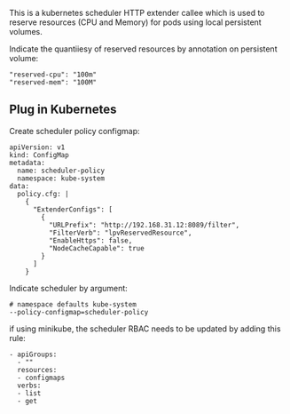 This is a kubernetes scheduler HTTP extender callee which is used to reserve resources (CPU and Memory) for pods using local persistent volumes.

Indicate the quantiiesy of reserved resources by annotation on persistent volume:

```
"reserved-cpu": "100m"
"reserved-mem": "100M"
```

## Plug in Kubernetes

Create scheduler policy configmap:

```
apiVersion: v1
kind: ConfigMap
metadata:
  name: scheduler-policy
  namespace: kube-system
data:
  policy.cfg: |
    {
      "ExtenderConfigs": [
        {
          "URLPrefix": "http://192.168.31.12:8089/filter",
          "FilterVerb": "lpvReservedResource",
          "EnableHttps": false,
          "NodeCacheCapable": true
        }
      ]
    }
```

Indicate scheduler by argument:

```
# namespace defaults kube-system
--policy-configmap=scheduler-policy
```

if using minikube, the scheduler RBAC needs to be updated by adding this rule:

```
- apiGroups:
  - ""
  resources:
  - configmaps
  verbs:
  - list
  - get
```